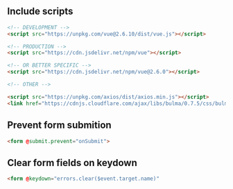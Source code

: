 
## Include scripts
```html
<!-- DEVELOPMENT -->
<script src="https://unpkg.com/vue@2.6.10/dist/vue.js"></script>

<!-- PRODUCTION -->
<script src="https://cdn.jsdelivr.net/npm/vue"></script>

<!-- OR BETTER SPECIFIC -->
<script src="https://cdn.jsdelivr.net/npm/vue@2.6.0"></script>

<!-- OTHER --> 

<script src="https://unpkg.com/axios/dist/axios.min.js"></script>
<link href="https://cdnjs.cloudflare.com/ajax/libs/bulma/0.7.5/css/bulma.min.css" rel="stylesheet">
```

## Prevent form submition
```html
<form @submit.prevent="onSubmit">
```

## Clear form fields on keydown
```html
<form @keydown="errors.clear($event.target.name)"
```
